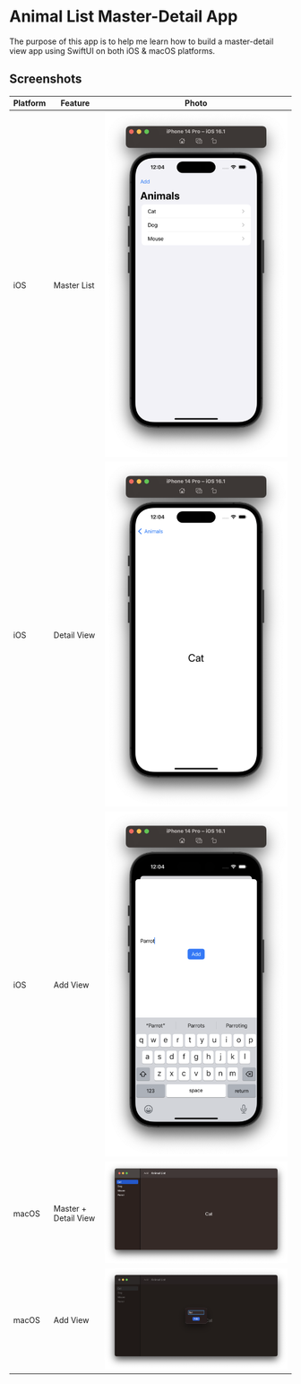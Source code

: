 # Animal List Master-Detail App

The purpose of this app is to help me learn how to build a master-detail view app using SwiftUI on both iOS & macOS platforms.

## Screenshots

|Platform|Feature|Photo|
|---|---|---|
|iOS|Master List|![iOS Home](/Previews/ios1.png)|
|iOS|Detail View|![iOS Detail](/Previews/ios2.png)|
|iOS|Add View|![iOS Home](/Previews/ios3.png)|
|macOS|Master + Detail View|![macOS Home](/Previews/macos1.png)|
|macOS|Add View|![macOS Add View](/Previews/macos2.png)|